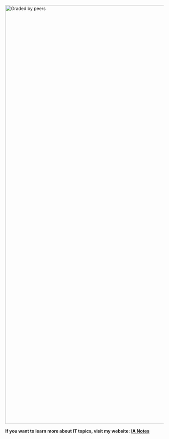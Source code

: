 <img width="1334" alt="Graded by peers" src="https://user-images.githubusercontent.com/74931024/140664664-1abd73a4-e6d3-4746-b4b7-8dc1f0b42021.png">

**If you want to learn more about IT topics, visit my website:** [**IA Notes**](https://ia-notes.com/)
